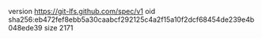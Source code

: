 version https://git-lfs.github.com/spec/v1
oid sha256:eb472fef8ebb5a30caabcf292125c4a2f15a10f2dcf68454de239e4b048ede39
size 2171
